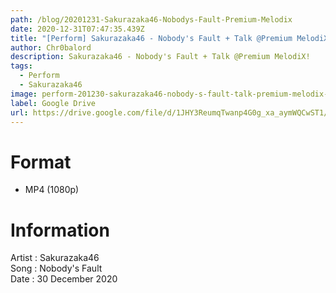 ```yaml
---
path: /blog/20201231-Sakurazaka46-Nobodys-Fault-Premium-Melodix
date: 2020-12-31T07:47:35.439Z
title: "[Perform] Sakurazaka46 - Nobody's Fault + Talk @Premium MelodiX!"
author: Chr0balord
description: Sakurazaka46 - Nobody's Fault + Talk @Premium MelodiX!
tags:
  - Perform
  - Sakurazaka46
image: perform-201230-sakurazaka46-nobody-s-fault-talk-premium-melodix-.mp4_thumbs.jpg
label: Google Drive
url: https://drive.google.com/file/d/1JHY3ReumqTwanp4G0g_xa_aymWQCwST1/view?usp=sharing
---
```

# Format

* MP4 (1080p)

# Information

Artist : Sakurazaka46 <br>Song : Nobody's Fault <br>
Date : 30 December 2020